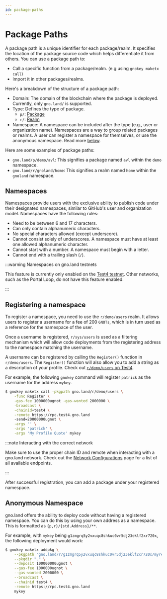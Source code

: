 ```yaml
---
id: package-paths
---
```


# Package Paths

A package path is a unique identifier for each package/realm. It specifies the 
location of the package source code which helps differentiate it from others. 
You can use a package path to:

- Call a specific function from a package/realm. (e.g using `gnokey maketx call`)
- Import it in other packages/realms.

Here's a breakdown of the structure of a package path:

- Domain: The domain of the blockchain where the package is deployed. 
Currently, only `gno.land/` is supported.
- Type: Defines the type of package.
    - `p/`: [Package](packages.md)
    - `r/`: [Realm](realms.md)
- Namespace: A namespace can be included after the type (e.g., user or organization name). Namespaces are a
way to group related packages or realms. A user can register a namespace for 
themselves, or use the anonymous namespace. Read more [below](#namespaces).

Here are some examples of package paths:

- `gno.land/p/demo/avl`: This signifies a package named `avl` within the `demo` namespace.
- `gno.land/r/gnoland/home`: This signifies a realm named `home` within the `gnoland` namespace.

## Namespaces

Namespaces provide users with the exclusive ability to publish code under
their designated namespaces, similar to GitHub's user and organization model.
Namespaces have the following rules:
  - Need to be between 6 and 17 characters.
  - Can only contain alphanumeric characters.
  - No special characters allowed (except underscore).
  - Cannot consist solely of underscores. A namespace must have at least one 
allowed alphanumeric character.
  - Cannot start with a number. A namespace must begin with a letter.
  - Cannot end with a trailing slash (`/`).

:::warning Namespaces on gno.land testnets

This feature is currently only enabled on the [Test4 testnet](./testnets.md#test4).
Other networks, such as the Portal Loop, do not have this feature enabled.

:::

## Registering a namespace

To register a namespace, you need to use the `r/demo/users` realm. It allows
users to register a username for a fee of 200 `GNOTs`, which is in turn used as 
a reference for the namespace of the user. 

Once a username is registered, `r/sys/users` is used as a filtering mechanism 
which will allow code deployments from the registering address to the namespace
matching the username. 

A username can be registered by calling the `Register()` function in `r/demo/users`.
The `Register()` function will also allow you to add a string as a description 
of your profile. Check out [`r/demo/users` on Test4](https://test4.gno.land/r/demo/users).

For example, the following `gnokey` command will register `patrick` as the username
for the address `mykey`.

```bash
$ gnokey maketx call -pkgpath gno.land/r/demo/users \
    -func Register \
    -gas-fee 1000000ugnot -gas-wanted 2000000 \
    -broadcast \
    -chainid=test4 \
    -remote https://rpc.test4.gno.land
    -send=20000000ugnot \
    -args '' \
    -args 'patrick' \
    -args 'My Profile Quote' mykey
```

:::note Interacting with the correct network

Make sure to use the proper chain ID and remote when interacting with a 
gno.land network. Check out the [Network Configurations](../reference/network-config.md)
page for a list of all available endpoints.

:::

After successful registration, you can add a package under your registered namespace.

## Anonymous Namespace

gno.land offers the ability to deploy code without having a registered namespace. 
You can do this by using your own address as a namespace. This is formatted as `{p,r}/{std.Address}/**`. 

For example, with `mykey` being `g1zmgrq5y2vxuqc8shkuc0vr5dj23eklf2xr720x`, 
the following deployment would work:

```bash
$ gnokey maketx addpkg \
    --pkgpath "gno.land/r/g1zmgrq5y2vxuqc8shkuc0vr5dj23eklf2xr720x/myrealm" \
    --pkgdir "." \
    --deposit 100000000ugnot \
    --gas-fee 1000000ugnot \
    --gas-wanted 2000000 \
    --broadcast \
    --chainid test4 \
    -remote https://rpc.test4.gno.land
    mykey
```
